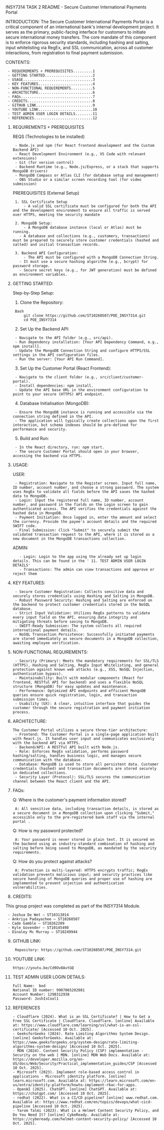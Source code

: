 INSY7314 TASK 2 README - Secure Customer International Payments Portal

INTRODUCTION:
The Secure Customer International Payments Portal is a critical component of an international bank's internal development project. It serves as the primary, public-facing interface for customers to initiate secure international money transfers. The core mandate of this component is to enforce rigorous security standards, including hashing and salting, input whitelisting via RegEx, and SSL communication, across all customer interactions, from registration to final payment submission. 


CONTENTS:

     - REQUIREMENTS + PREREQUISITES.........1
     - GETTING STARTED......................2
     - USAGE................................3
     - KEY FEATURES.........................4
     - NON-FUNCTIONAL REQUIREMENTS..........5
     - ARCHITECTURE.........................6
     - FAQs.................................7
     - CREDITS..............................8
     - GITHUB LINK..........................9
     - YOUTUBE LINK.........................10
     - TEST ADMIN USER LOGIN DETAILS........11
     - REFERENCES...........................12


1. REQUIREMENTS + PREREQUISITES 

     REQS (Technologies to be installed)
     
     	- Node.js and npm (for React frontend development and the Custom Backend API)
     	- React Development Environment (e.g., VS Code with relevant extensions)
     	- Git (for version control)
     	- Backend Runtime (e.g., Node.js/Express, or a stack that supports MongoDB drivers)
    	- MongoDB Compass or Atlas CLI (for database setup and management)
    	- OBS Studio or a similar screen recording tool (for video submission)

     PREREQUISITES (External Setup)
     
        1. SSL Certificate Setup   
    	    - A valid SSL certificate must be configured for both the API and the development environment to ensure all traffic is served over HTTPS, meeting the security mandate
    
        2. MongoDB Setup:
    	    - A MongoDB database instance (local or Atlas) must be running.
          - A database and collections (e.g., customers, transactions) must be prepared to securely store customer credentials (hashed and salted) and initial transaction records.
    
        3. Backend API Configuration:
    	    - The API must be configured with a MongoDB Connection String.
          - It must use a secure hashing algorithm (e.g., bcrypt) for password storage.
          - Secure secret keys (e.g., for JWT generation) must be defined as environment variables.

2. GETTING STARTED:
   
    Step-by-Step Setup:
      1. Clone the Repository:

        Bash
        	git clone https://github.com/ST10260507/POE_INSY7314.git
        	cd POE_INSY7314

      2. Set Up the Backend API:
         
    	- Navigate to the API folder (e.g., src/api).
    	- Run dependency installation: [Your API Dependency Command, e.g., npm install].
    	- Update the MongoDB Connection String and configure HTTPS/SSL settings in the API configuration files.
    	- Run the server: [Your API Run Command].


      3. Set Up the Customer Portal (React Frontend):
     
    	- Navigate to the client folder (e.g., src/client/customer-portal).
    	- Install dependencies: npm install.
    	- Update the API base URL in the environment configuration to point to your secure (HTTPS) API endpoint.

      4. Database Initialisation (MongoDB):
         
    	- Ensure the MongoDB instance is running and accessible via the connection string defined in the API.
    	- The application will typically create collections upon the first interaction, but schema indexes should be pre-defined for performance and security.

      5. Build and Run:
   
    	- In the React directory, run: npm start.
    	- The secure Customer Portal should open in your browser, accessing the backend via HTTPS.


4. USAGE:

    USER:
   
    	- Registration: Navigate to the Register screen. Input full name, ID number, account number, and choose a strong password. The system uses RegEx to validate all fields before the API saves the hashed data to MongoDB.
    	- Login: Input the registered full name, ID number, account number, and password in the fields on the Login screen to gain authenticated access. The API verifies the credentials against the hashed data in MongoDB.
    	- Payment Initiation: Once logged in, enter the amount and select the currency. Provide the payee's account details and the required SWIFT code.
    	- Final Submission: Click "Submit" to securely submit the validated transaction request to the API, where it is stored as a new document in the MongoDB transactions collection.

    ADMIN:
    
          - Login: Login to the app using the already set up login details. This can be found in the ' 11. TEST ADMIN USER LOGIN DETAILS'
          - Transactions: The admin can view transactions and approve or reject them

      
6. KEY FEATURES:

    	- Secure Customer Registration: Collects sensitive data and securely stores credentials using Hashing and Salting in MongoDB.
    	- Robust Password Security: Hashing and Salting are enforced on the backend to protect customer credentials stored in the NoSQL database.
    	- Strict Input Validation: Utilizes RegEx patterns to validate every input field on the API, ensuring data integrity and mitigating threats before saving to MongoDB.
    	- SWIFT-Ready Submission: The system collects all required international payment details.
    	- NoSQL Transaction Persistence: Successfully initiated payments are stored immediately as secure documents in a MongoDB collection, awaiting employee verification.

7. NON-FUNCTIONAL REQUIREMENTS:

    	- Security (Primary): Meets the mandatory requirements for SSL/TLS (HTTPS), Hashing and Salting, RegEx Input Whitelisting, and general protection against known web attacks (e.g., XSS, NoSQL Injection, authentication bypass).
    	- Maintainability: Built with modular components (React for frontend, RESTful API for backend) and uses a flexible NoSQL structure (MongoDB) for easy updates and maintenance.
    	- Performance: Optimized API endpoints and efficient MongoDB queries ensure quick registration, login, and transaction submission times.
    	- Usability (UX): A clear, intuitive interface that guides the customer through the secure registration and payment initiation process.
    
8. ARCHITECTURE:

       The Customer Portal utilizes a secure three-tier architecture:
      	- Frontend: The Customer Portal is a single-page application built with React.js. It handles user input and communicates exclusively with the backend API via HTTPS.
      	- Backend/API: A RESTful API built with Node.js.
	    - Role: Enforces RegEx validation, performs password hashing/salting, handles business logic, and manages secure communication with the database.
	    - Database: MongoDB is used to store all persistent data. Customer credentials (hashed) and transaction documents are stored securely in dedicated collections.
	    - Security Layer (Protocol): SSL/TLS secures the communication channel between the React client and the API.
   
9. FAQs:

   Q: Where is the customer's payment information stored?

	    A: All sensitive data, including transaction details, is stored as a secure document in a MongoDB collection upon clicking "Submit," accessible only to the pre-registered bank staff via the internal portal .

   Q: How is my password protected?

	    A: Your password is never stored in plain text. It is secured on the backend using an industry-standard combination of hashing and salting before being saved to MongoDB, as mandated by the security requirements.

   Q: How do you protect against attacks?

	    A: Protection is multi-layered: HTTPS encrypts traffic; RegEx validation prevents malicious input; and security practices like secure handling of MongoDB queries and proper use of hashing are implemented to prevent injection and authentication vulnerabilities.


10. CREDITS:

This group project was completed as part of the INSY7314 Module.

     - Joshua De Wet – ST10313014
     - Ankriya Padayachee – ST10260507
     - Cade Gamble – ST10262209
     - Kyle Govender – ST10145498
     - Dinaley Mc Murray – ST10249944


9. GITHUB LINK:
    
        Repository: https://github.com/ST10260507/POE_INSY7314.git

10. YOUTUBE LINK:

        https://youtu.be/Cd9Ov8AvtGQ

11. TEST ADMIN USER LOGIN DETAILS:

        Full Name:  bod
        National ID number: 9907065202081
        Account Number: 1298312938
        Password: JoshIsCool1

12. REFERENCES
    
        - Cloudflare (2024). What is an SSL Certificate? | How to Get a Free SSL Certificate | Cloudflare. Cloudflare. [online] Available at: https://www.cloudflare.com/learning/ssl/what-is-an-ssl-certificate/ [Accessed 10 Oct. 2025].
        - GeeksforGeeks (2024). Rate Limiting Algorithms System Design. [online] GeeksforGeeks. Available at: https://www.geeksforgeeks.org/system-design/rate-limiting-algorithms-system-design/ [Accessed 10 Oct. 2025].
        - MDN (2024). Content Security Policy (CSP) implementation - Security on the web | MDN. [online] MDN Web Docs. Available at: https://developer.mozilla.org/en-US/docs/Web/Security/Practical_implementation_guides/CSP [Accessed 10 Oct. 2025].
        - Microsoft (2023). Implement role-based access control in applications - Microsoft identity platform. [online] learn.microsoft.com. Available at: https://learn.microsoft.com/en-us/entra/identity-platform/howto-implement-rbac-for-apps.
        - OpenAI (2025). ChatGPT. [online] ChatGPT. Available at: https://chatgpt.com/ [Accessed 10 Oct. 2025].
        - redhat (2022). What is a CI/CD pipeline? [online] www.redhat.com. Available at: https://www.redhat.com/en/topics/devops/what-cicd-pipeline [Accessed 10 Oct. 2025].
        - Yarom Talmi (2023). What is a Helmet Content Security Policy, and Do You Need It? [online] CybeReady. Available at: https://cybeready.com/helmet-content-security-policy/ [Accessed 10 Oct. 2025].
